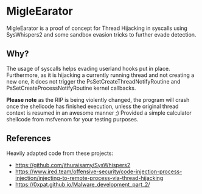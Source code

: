# MigleEarator
 
 
 MigleEarator is a proof of concept for Thread Hijacking in syscalls using SysWhispers2 and some sandbox evasion tricks to further evade detection.
 
 
## Why?
 The usage of syscalls helps evading userland hooks put in place.
 Furthermore, as it is hijacking a currently running thread and not creating a new one, it does not trigger the PsSetCreateThreadNotifyRoutine and PsSetCreateProcessNotifyRoutine kernel callbacks.
 
 **Please note** as the RIP is being violently changed, the program will crash once the shellcode has finished execution, unless the original thread context is resumed in an awesome manner ;)
 Provided a simple calculator shellcode from msfvenom for your testing purposes.


## References
Heavily adapted code from these projects:
- https://github.com/jthuraisamy/SysWhispers2
- https://www.ired.team/offensive-security/code-injection-process-injection/injecting-to-remote-process-via-thread-hijacking
- https://0xpat.github.io/Malware_development_part_2/
